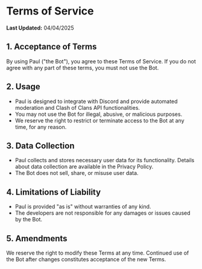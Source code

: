 # Terms of Service

**Last Updated:** 04/04/2025

## 1. Acceptance of Terms
By using Paul ("the Bot"), you agree to these Terms of Service. If you do not agree with any part of these terms, you must not use the Bot.

## 2. Usage
- Paul is designed to integrate with Discord and provide automated moderation and Clash of Clans API functionalities.
- You may not use the Bot for illegal, abusive, or malicious purposes.
- We reserve the right to restrict or terminate access to the Bot at any time, for any reason.

## 3. Data Collection
- Paul collects and stores necessary user data for its functionality. Details about data collection are available in the Privacy Policy.
- The Bot does not sell, share, or misuse user data.

## 4. Limitations of Liability
- Paul is provided "as is" without warranties of any kind.
- The developers are not responsible for any damages or issues caused by the Bot.

## 5. Amendments
We reserve the right to modify these Terms at any time. Continued use of the Bot after changes constitutes acceptance of the new Terms.
